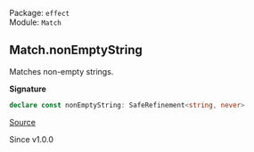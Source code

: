 Package: `effect`<br />
Module: `Match`<br />

## Match.nonEmptyString

Matches non-empty strings.

**Signature**

```ts
declare const nonEmptyString: SafeRefinement<string, never>
```

[Source](https://github.com/Effect-TS/effect/tree/main/packages/effect/src/Match.ts#L951)

Since v1.0.0